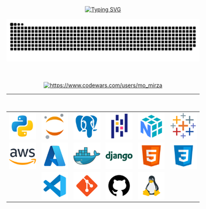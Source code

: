 <p align="center">
    <a href="https://git.io/typing-svg"><img src="https://readme-typing-svg.demolab.com?font=Fira+Code&weight=500&size=25&duration=4000&pause=100&center=true&multiline=true&width=435&height=69&lines=Data+Science+Trainee;%40DigitalFutures" alt="Typing SVG" /></a>
    <br><br>
        <img src="Images/Dynamic/snake.svg" style="background:#161b22;">
    <br><br><br><br>
    <a href="https://www.codewars.com/users/mo_mirza"><img src="https://www.codewars.com/users/mo_mirza/badges/large" alt="https://www.codewars.com/users/mo_mirza" /></a>
</p>
<hr><br>
<table align='center'>
    <tr>
        <td align='center'><img width="70" src="Images/Static/python.png" title="python"></td>
        <td align='center'><img width="70" src="Images/Static/jupyter.png" title="jupyter"></td>
        <td align='center'><img width="70" src="Images/Static/postgresql.png" title="postgresql"></td>
        <td align='center'><img width="70" src="Images/Static/pandas.png" title="pandas"></td>
        <td align='center'><img width="70" src="Images/Static/numpy.png" title="numpy"></td>
        <td align='center'><img width="70" src="Images/Static/tableau.png" title="tableau"></td>
    </tr>
    <tr>
        <td align='center'><img width="70" src="Images/Static/aws.png" title="aws"></td>
        <td align='center'><img width="70" src="Images/Static/azure.png" title="azure"></td>
        <td align='center'><img width="70" src="Images/Static/docker.png" title="docker"></td>
        <td align='center'><img width="70" src="Images/Static/django.png" title="django"></td>
        <td align='center'><img width="70" src="Images/Static/html5.png" title="html5"></td>
        <td align='center'><img width="70" src="Images/Static/css.png" title="css"></td>
    </tr>
    <tr>
        <td></td>  
        <td align='center'><img width="70" src="Images/Static/vscode.png" title="vscode"></td>
        <td align='center'><img width="70" src="Images/Static/git.png" title="git"></td>
        <td align='center'><img width="70" src="Images/Static/github.png" title="github"></td>
        <td align='center'><img width="70" src="Images/Static/linux.png" title="linux"></td>
        <td></td>
    </tr>
</table>
<br><br>